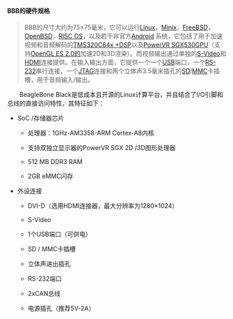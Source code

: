 #### BBB的硬件规格

> BBB的尺寸大约为75×75毫米，它可以运行[Linux](https://en.wikipedia.org/wiki/Linux)，[Minix](https://en.wikipedia.org/wiki/Minix)，[FreeBSD](https://en.wikipedia.org/wiki/FreeBSD)，[OpenBSD](https://en.wikipedia.org/wiki/OpenBSD)，[RISC OS](https://en.wikipedia.org/wiki/RISC_OS)，以及若干非官方[Android](https://en.wikipedia.org/wiki/Android_%28operating_system%29) 系统，它包括了用于加速视频和音频解码的[TMS320C64x +](https://en.wikipedia.org/wiki/Texas_Instruments_TMS320)[DSP](https://en.wikipedia.org/wiki/Digital_signal_processor)以及[PowerVR SGX530](https://en.wikipedia.org/wiki/PowerVR#Series_5)[GPU](https://en.wikipedia.org/wiki/Graphics_processing_unit)（支持[OpenGL ES 2.0的](https://en.wikipedia.org/wiki/OpenGL_ES)加速2D和3D渲染）。而视频输出通过单独的[S-Video](https://en.wikipedia.org/wiki/S-Video)和[HDMI](https://en.wikipedia.org/wiki/HDMI)连接提供。在输入输出方面，它提供一个一个[USB](https://en.wikipedia.org/wiki/USB_On-The-Go)端口，一个[RS-232](https://en.wikipedia.org/wiki/RS-232)串行连接，一个[JTAG](https://en.wikipedia.org/wiki/Joint_Test_Action_Group)连接和两个立体声3.5毫米插孔的[SD](https://en.wikipedia.org/wiki/Secure_Digital)/[MMC](https://en.wikipedia.org/wiki/MultiMediaCard)卡插槽，用于音频输入/输出。

　　BeagleBone Black是低成本且开源的Linux计算平台，并且结合了I/O引脚和总线的直接访问特性，其特征如下：

* SoC /存储器芯片
  * 处理器：1GHz-AM3358-ARM Cortex-A8内核

  * 支持双独立显示器的PowerVR SGX 2D /3D图形处理器
  * 512 MB DDR3 RAM
  * 2GB eMMC闪存
* 外设连接
  * DVI-D（选用HDMI连接器，最大分辨率为1280×1024）
  * S-Video

  * 1个USB端口（可供电）
  * SD / MMC卡插槽
  * 立体声进出插孔
  * RS-232端口
  * 2xCAN总线
  * 电源插孔（推荐5V-2A）



